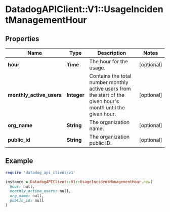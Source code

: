 # DatadogAPIClient::V1::UsageIncidentManagementHour

## Properties

| Name                     | Type        | Description                                                                                                       | Notes      |
| ------------------------ | ----------- | ----------------------------------------------------------------------------------------------------------------- | ---------- |
| **hour**                 | **Time**    | The hour for the usage.                                                                                           | [optional] |
| **monthly_active_users** | **Integer** | Contains the total number monthly active users from the start of the given hour&#39;s month until the given hour. | [optional] |
| **org_name**             | **String**  | The organization name.                                                                                            | [optional] |
| **public_id**            | **String**  | The organization public ID.                                                                                       | [optional] |

## Example

```ruby
require 'datadog_api_client/v1'

instance = DatadogAPIClient::V1::UsageIncidentManagementHour.new(
  hour: null,
  monthly_active_users: null,
  org_name: null,
  public_id: null
)
```
